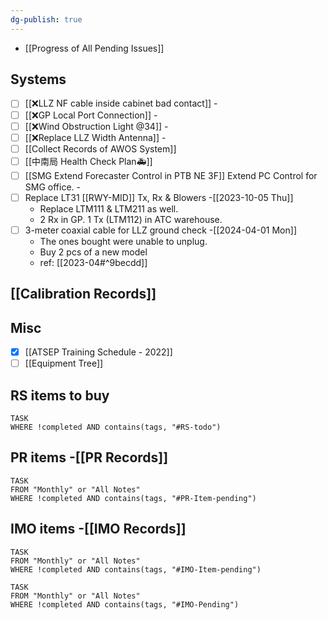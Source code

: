 ```yaml
---
dg-publish: true
---
```

- [[Progress of All Pending Issues]]
## Systems
- [ ] [[❌LLZ NF cable inside cabinet bad contact]] -
- [ ] [[❌GP Local Port Connection]] -
- [ ] [[❌Wind Obstruction Light @34]] -
- [ ] [[❌Replace LLZ Width Antenna]] -
- [ ] [[Collect Records of AWOS System]]
- [ ] [[中南局 Health Check Plan🚑]] 
- [ ] [[SMG Extend Forecaster Control in PTB NE 3F]] Extend PC Control for SMG office. -
- [ ] Replace LT31 [[RWY-MID]]  Tx, Rx & Blowers -[[2023-10-05 Thu]]
	- Replace LTM111 & LTM211 as well.
	- 2 Rx in GP. 1 Tx (LTM112) in ATC warehouse.
 - [ ] 3-meter coaxial cable for LLZ ground check -[[2024-04-01 Mon]]
	 - The ones bought were unable to unplug.
	 - Buy 2 pcs of a new model
	 - ref: [[2023-04#^9becdd]]
## [[Calibration Records]]

## Misc
- [x] [[ATSEP Training Schedule - 2022]]
- [ ] [[Equipment Tree]]

## RS items to buy
```dataview
TASK
WHERE !completed AND contains(tags, "#RS-todo")
```

## PR items -[[PR Records]]
```dataview
TASK
FROM "Monthly" or "All Notes"
WHERE !completed AND contains(tags, "#PR-Item-pending")
```

## IMO items -[[IMO Records]]
```dataview
TASK
FROM "Monthly" or "All Notes"
WHERE !completed AND contains(tags, "#IMO-Item-pending")
```
```dataview
TASK
FROM "Monthly" or "All Notes"
WHERE !completed AND contains(tags, "#IMO-Pending")
```